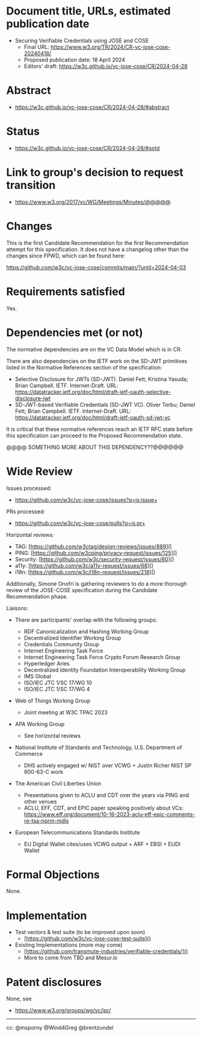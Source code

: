 # Document title, URLs, estimated publication date

- Securing Verifiable Credentials using JOSE and COSE
  - Final URL: https://www.w3.org/TR/2024/CR-vc-jose-cose-20240418/
  - Proposed publication date: 18 April 2024
  - Editors' draft: https://w3c.github.io/vc-jose-cose/CR/2024-04-28

# Abstract

- https://w3c.github.io/vc-jose-cose/CR/2024-04-28/#abstract

# Status

- https://w3c.github.io/vc-jose-cose/CR/2024-04-28/#sotd

# Link to group's decision to request transition

- https://www.w3.org/2017/vc/WG/Meetings/Minutes/@@@@@

# Changes

This is the first Candidate Recommendation for the first Recommendation attempt for this specification. It does not have a changelog other than the changes since FPWD, which can be found here:

https://github.com/w3c/vc-jose-cose/commits/main/?until=2024-04-03

# Requirements satisfied

Yes.

# Dependencies met (or not)

The normative dependencies are on the VC Data Model which is in CR.

There are also dependencies on the IETF work on the SD-JWT primitives listed in the Normative References section of the specification:

* Selective Disclosure for JWTs (SD-JWT). Daniel Fett; Kristina Yasuda; Brian Campbell. IETF. Internet-Draft. URL: https://datatracker.ietf.org/doc/html/draft-ietf-oauth-selective-disclosure-jwt
* SD-JWT-based Verifiable Credentials (SD-JWT VC). Oliver Terbu; Daniel Fett; Brian Campbell. IETF. Internet-Draft. URL: https://datatracker.ietf.org/doc/html/draft-ietf-oauth-sd-jwt-vc

It is critical that these normative references reach an IETF RFC state before this specification can proceed to the Proposed Recommendation state. 

@@@@ SOMETHING MORE ABOUT THIS DEPENDENCY??@@@@@@

# Wide Review

Issues processed:
- https://github.com/w3c/vc-jose-cose/issues?q=is:issue+

PRs processed:
- https://github.com/w3c/vc-jose-cose/pulls?q=is:pr+

Horizontal reviews:
* TAG: [https://github.com/w3ctag/design-reviews/issues/889]()
* PING: [https://github.com/w3cping/privacy-request/issues/125]()
* Security: [https://github.com/w3c/security-request/issues/60]()
* a11y: [https://github.com/w3c/a11y-request/issues/68]()
* i18n: [https://github.com/w3c/i18n-request/issues/218]()

Additionally, Simone Onofri is gathering reviewers to do a more thorough review of the JOSE-COSE specification during the Candidate Recommendation phase.

Liaisons:

* There are participants' overlap with the following groups:

  * RDF Canonicalization and Hashing Working Group
  * Decentralized Identifier Working Group
  * Credentials Community Group
  * Internet Engineering Task Force
  * Internet Engineering Task Force Crypto Forum Research Group
  * Hyperledger Aries
  * Decentralized Identity Foundation Interoperability Working Group
  * IMS Global
  * ISO/IEC JTC 1/SC 17/WG 10
  * ISO/IEC JTC 1/SC 17/WG 4
  
* Web of Things Working Group
  * Joint meeting at W3C TPAC 2023

* APA Working Group
  * See horizontal reviews

* National Institute of Standards and Technology, U.S. Department of Commerce
  * DHS actively engaged w/ NIST over VCWG + Justin Richer NIST SP 800-63-C work

* The American Civil Liberties Union
  * Presentations given to ACLU and CDT over the years via PING and other venues
  * ACLU, EFF, CDT, and EPIC paper speaking positively about VCs:
    https://www.eff.org/document/10-16-2023-aclu-eff-epic-comments-re-tsa-nprm-mdls

* European Telecommunications Standards Institute
  * EU Digital Wallet cites/uses VCWG output + ARF + EBSI + EUDI Wallet

# Formal Objections

None.

# Implementation

* Test vectors & test suite (to be improved upon soon)
  * [https://github.com/w3c/vc-jose-cose-test-suite]()
* Existing Implementations (more may come)
  * [https://github.com/transmute-industries/verifiable-credentials/]()
  * More to come from TBD and Mesur.io

# Patent disclosures

None, see

- https://www.w3.org/groups/wg/vc/ipr/

---

cc: @msporny @Wind4Greg @brentzundel
